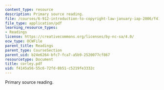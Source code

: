 ```yaml
---
content_type: resource
description: Primary source reading.
file: /courses/6-912-introduction-to-copyright-law-january-iap-2006/f4145a5655c672fd8b51c5219fe3332c_corley.pdf
file_type: application/pdf
learning_resource_types:
- Readings
license: https://creativecommons.org/licenses/by-nc-sa/4.0/
ocw_type: OCWFile
parent_title: Readings
parent_type: CourseSection
parent_uid: b24e6264-bfc7-fca7-a5b9-2520077cf867
resourcetype: Document
title: corley.pdf
uid: f4145a56-55c6-72fd-8b51-c5219fe3332c
---
```

Primary source reading.